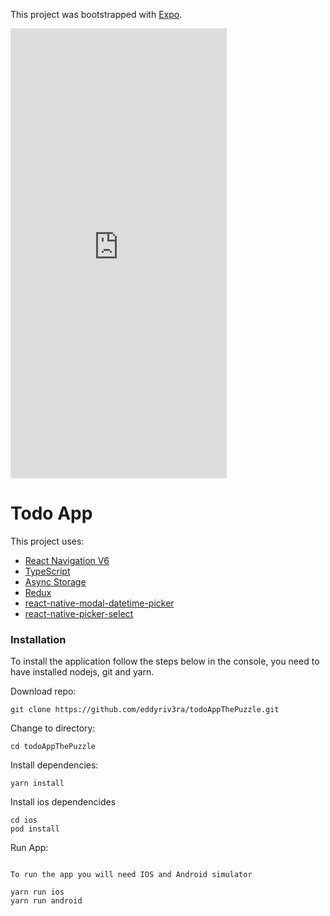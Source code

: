 This project was bootstrapped with [Expo](https://docs.expo.dev/).

<iframe width="346" height="720" src="https://www.loom.com/embed/622c8d03373a48b7bcb87bcfe6db221a" frameborder="0" webkitallowfullscreen mozallowfullscreen allowfullscreen></iframe>

# Todo App

This project uses:

- [React Navigation V6](https://reactnavigation.org/docs/getting-started/)
- [TypeScript](https://www.typescriptlang.org/)
- [Async Storage](https://react-native-async-storage.github.io/async-storage/docs/install/)
- [Redux](https://es.redux.js.org/)
- [react-native-modal-datetime-picker](https://github.com/mmazzarolo/react-native-modal-datetime-picker)
- [react-native-picker-select](https://github.com/lawnstarter/react-native-picker-select)

### Installation

To install the application follow the steps below in the console, you need to have installed nodejs, git and yarn.

Download repo:

```
git clone https://github.com/eddyriv3ra/todoAppThePuzzle.git
```

Change to directory:

```
cd todoAppThePuzzle
```

Install dependencies:

```
yarn install
```

Install ios dependencides

```
cd ios
pod install
```

Run App:

```

To run the app you will need IOS and Android simulator

yarn run ios
yarn run android

```

